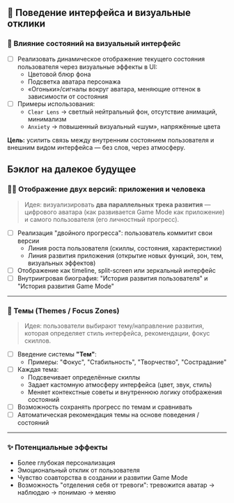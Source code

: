 ## 🧠 Поведение интерфейса и визуальные отклики

### 🔵 Влияние состояний на визуальный интерфейс

- [ ] Реализовать динамическое отображение текущего состояния пользователя через визуальные эффекты в UI:
  - Цветовой блюр фона
  - Подсветка аватара персонажа
  - «Огоньки»/сигналы вокруг аватара, меняющие оттенок в зависимости от состояния
- [ ] Примеры использования:
  - `Clear Lens` → светлый нейтральный фон, отсутствие анимаций, минимализм
  - `Anxiety` → повышенный визуальный «шум», напряжённые цвета

**Цель:** усилить связь между внутренним состоянием пользователя и внешним видом интерфейса — без слов, через атмосферу.


## Бэклог на далекое будущее

### 🧍‍♂️ Отображение двух версий: приложения и человека

> Идея: визуализировать **два параллельных трека развития** — цифрового аватара (как развивается Game Mode как приложение) и самого пользователя (его личностный прогресс).

- [ ] Реализация "двойного прогресса": пользователь коммитит свои версии
  - Линия роста пользователя (скиллы, состояния, характеристики)
  - Линия развития приложения (открытие новых функций, зон, тем, визуальных эффектов)
- [ ] Отображение как timeline, split-screen или зеркальный интерфейс
- [ ] Внутриигровая биография: "История развития пользователя" и "История развития Game Mode"

---

### 🧠 Темы (Themes / Focus Zones)

> Идея: пользователи выбирают тему/направление развития, которая определяет стиль интерфейса, рекомендации, фокус скиллов.

- [ ] Введение системы **"Тем"**:
  - Примеры: "Фокус", "Стабильность", "Творчество", "Сострадание"
- [ ] Каждая тема:
  - Подсвечивает определённые скиллы
  - Задает кастомную атмосферу интерфейса (цвет, звук, стиль)
  - Меняет контекстные советы и внутреннюю логику отображения состояний
- [ ] Возможность сохранять прогресс по темам и сравнивать
- [ ] Автоматическая рекомендация темы на основе поведения / состояний

---

### ✨ Потенциальные эффекты

- Более глубокая персонализация
- Эмоциональный отклик от пользователя
- Чувство соавторства в создании и развитии Game Mode
- Возможность "отделения себя от тревоги": тревожится аватар → наблюдаю → понимаю → меняю